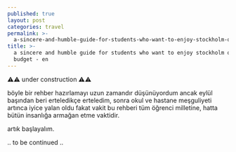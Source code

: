 ```yaml
---
published: true
layout: post
categories: travel
permalink: >-
  a-sincere-and-humble-guide-for-students-who-want-to-enjoy-stockholm-on-a-budget-en
title: >-
  a sincere and humble guide for students who want to enjoy stockholm on a
  budget - en
---
```


⚠️⚠️ under construction ⚠️⚠️

böyle bir rehber hazırlamayı uzun zamandır düşünüyordum ancak eylül başından beri erteledikçe erteledim, sonra okul ve hastane meşguliyeti artınca iyice yalan oldu fakat vakit bu rehberi tüm öğrenci milletine, hatta bütün insanlığa armağan etme vaktidir.

artık başlayalım.

.. to be continued ..
